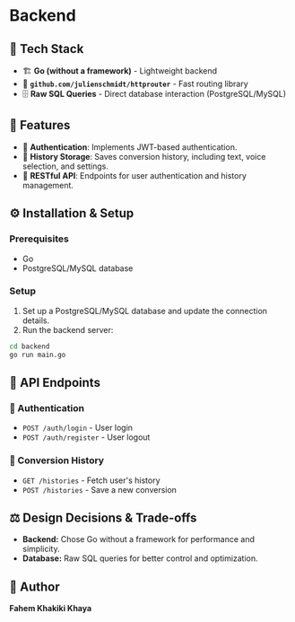 
# Backend

## 📌 Tech Stack
- 🏗️ **Go (without a framework)** - Lightweight backend
- 🔀 **`github.com/julienschmidt/httprouter`** - Fast routing library
- 🗄️ **Raw SQL Queries** - Direct database interaction (PostgreSQL/MySQL)

## 🎯 Features
- 🔐 **Authentication**: Implements JWT-based authentication.
- 📜 **History Storage**: Saves conversion history, including text, voice selection, and settings.
- 📡 **RESTful API**: Endpoints for user authentication and history management.

## ⚙️ Installation & Setup
### Prerequisites
- Go
- PostgreSQL/MySQL database

### Setup
1. Set up a PostgreSQL/MySQL database and update the connection details.
2. Run the backend server:
```sh
cd backend
go run main.go
```

## 📡 API Endpoints
### 🔐 Authentication
- `POST /auth/login` - User login
- `POST /auth/register` - User logout

### 🔄 Conversion History
- `GET /histories` - Fetch user's history
- `POST /histories` - Save a new conversion

## ⚖️ Design Decisions & Trade-offs
- **Backend:** Chose Go without a framework for performance and simplicity.
- **Database:** Raw SQL queries for better control and optimization.

## 📝 Author
**Fahem Khakiki Khaya**

